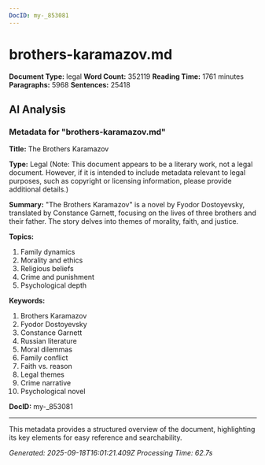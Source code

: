 ```yaml
---
DocID: my-_853081
---
```


# brothers-karamazov.md

**Document Type:** legal
**Word Count:** 352119
**Reading Time:** 1761 minutes
**Paragraphs:** 5968
**Sentences:** 25418

## AI Analysis

### Metadata for "brothers-karamazov.md"

**Title:** The Brothers Karamazov

**Type:** Legal (Note: This document appears to be a literary work, not a legal document. However, if it is intended to include metadata relevant to legal purposes, such as copyright or licensing information, please provide additional details.)

**Summary:** "The Brothers Karamazov" is a novel by Fyodor Dostoyevsky, translated by Constance Garnett, focusing on the lives of three brothers and their father. The story delves into themes of morality, faith, and justice.

**Topics:**
1. Family dynamics
2. Morality and ethics
3. Religious beliefs
4. Crime and punishment
5. Psychological depth

**Keywords:** 
1. Brothers Karamazov
2. Fyodor Dostoyevsky
3. Constance Garnett
4. Russian literature
5. Moral dilemmas
6. Family conflict
7. Faith vs. reason
8. Legal themes
9. Crime narrative
10. Psychological novel

**DocID:** my-_853081

---

This metadata provides a structured overview of the document, highlighting its key elements for easy reference and searchability.

*Generated: 2025-09-18T16:01:21.409Z*
*Processing Time: 62.7s*